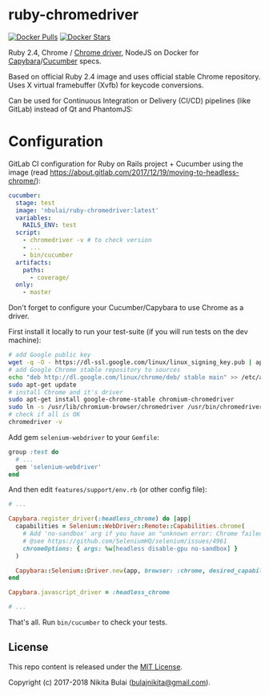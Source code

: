 # ruby-chromedriver

[![Docker Pulls](https://img.shields.io/docker/pulls/nbulai/ruby-chromedriver.svg)](https://hub.docker.com/r/nbulai/ruby-chromedriver/)
[![Docker Stars](https://img.shields.io/docker/stars/nbulai/ruby-chromedriver.svg)](https://hub.docker.com/r/nbulai/ruby-chromedriver/)

Ruby 2.4, Chrome / [Chrome driver](https://sites.google.com/a/chromium.org/chromedriver/), NodeJS on 
Docker for [Capybara](https://github.com/teamcapybara/capybara)/[Cucumber](https://github.com/cucumber/cucumber) specs.

Based on official Ruby 2.4 image and uses official stable Chrome repository. Uses X virtual framebuffer (Xvfb) for keycode conversions.

Can be used for Continuous Integration or Delivery (CI/CD) pipelines (like GitLab) instead of Qt and PhantomJS:

# Configuration

GitLab CI configuration for Ruby on Rails project + Cucumber using the image (read https://about.gitlab.com/2017/12/19/moving-to-headless-chrome/):

```yaml
cucumber:
  stage: test
  image: 'nbulai/ruby-chromedriver:latest'
  variables:
    RAILS_ENV: test
  script:
    - chromedriver -v # to check version
    - ...
    - bin/cucumber
  artifacts:
    paths:
      - coverage/
  only:
    - master
```

Don't forget to configure your Cucumber/Capybara to use Chrome as a driver.

First install it locally to run your test-suite (if you will run tests on the dev machine):

```bash
# add Google public key
wget -q -O - https://dl-ssl.google.com/linux/linux_signing_key.pub | apt-key add -
# add Google Chrome stable repository to sources
echo "deb http://dl.google.com/linux/chrome/deb/ stable main" >> /etc/apt/sources.list.d/google.list
sudo apt-get update 
# install Chrome and it's driver
sudo apt-get install google-chrome-stable chromium-chromedriver
sudo ln -s /usr/lib/chromium-browser/chromedriver /usr/bin/chromedriver
# check if all is OK
chromedriver -v
```

Add gem `selenium-webdriver` to your `Gemfile`:

```ruby
group :test do
  # ...
  gem 'selenium-webdriver'
end
```

And then edit `features/support/env.rb` (or other config file):

```ruby
# ...

Capybara.register_driver(:headless_chrome) do |app|
  capabilities = Selenium::WebDriver::Remote::Capabilities.chrome(
    # Add 'no-sandbox' arg if you have an "unknown error: Chrome failed to start: exited abnormally"
    # @see https://github.com/SeleniumHQ/selenium/issues/4961
    chromeOptions: { args: %w[headless disable-gpu no-sandbox] } 
  )

  Capybara::Selenium::Driver.new(app, browser: :chrome, desired_capabilities: capabilities)
end

Capybara.javascript_driver = :headless_chrome

# ...
```

That's all. Run `bin/cucumber` to check your tests.

## License

This repo content is released under the [MIT License](http://www.opensource.org/licenses/MIT).

Copyright (c) 2017-2018 Nikita Bulai (bulajnikita@gmail.com).
